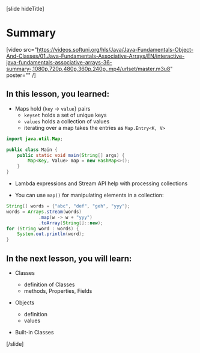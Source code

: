 [slide hideTitle]
# Summary

[video src="https://videos.softuni.org/hls/Java/Java-Fundamentals-Object-And-Classes/01.Java-Fundamentals-Associative-Arrays/EN/interactive-java-fundamentals-associative-arrays-36-summary-,1080p,720p,480p,360p,240p,.mp4/urlset/master.m3u8" poster="" /]

## In this lesson, you learned:

- Maps hold {`key` -> `value`} pairs
    - `keyset` holds a set of unique keys
    - `values` holds a collection of values
    - iterating over a map takes the entries as `Map.Entry<K, V>`


```java
import java.util.Map;

public class Main {
    public static void main(String[] args) {
        Map<Key, Value> map = new HashMap<>();
    }
}
```

- Lambda expressions and Stream API help with processing collections

- You can use `map()` for manipulating elements in a collection:

```java
String[] words = {"abc", "def", "geh", "yyy"};
words = Arrays.stream(words)
            .map(w -> w + "yyy")
            .toArray(String[]::new);
for (String word : words) {
    System.out.println(word);
}
```



## In the next lesson, you will learn:

- Classes
    - definition of Classes
    - methods, Properties, Fields

- Objects
    - definition
    - values

- Built-in Classes

[/slide]
